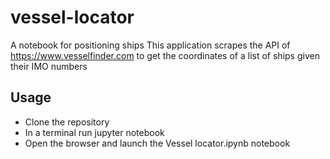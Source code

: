 # vessel-locator
A notebook for positioning ships
This application scrapes the API of https://www.vesselfinder.com to get the coordinates of a list of ships given their IMO numbers

## Usage
* Clone the repository
* In a terminal run jupyter notebook
* Open the browser and launch the Vessel locator.ipynb notebook